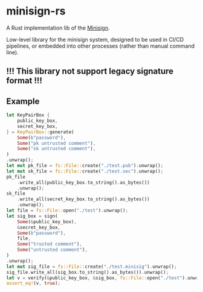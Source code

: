 

# minisign-rs

A Rust implementation lib of the [Minisign](https://jedisct1.github.io/minisign/).

Low-level library for the minisign system, designed to be used in CI/CD pipelines, or embedded into other processes (rather than manual command line).

## !!! This library not support legacy signature format !!!
## Example

``` rust
let KeyPairBox {
    public_key_box,
    secret_key_box,
} = KeyPairBox::generate(
    Some(b"password"),
    Some("pk untrusted comment"),
    Some("sk untrusted comment"),
)
.unwrap();
let mut pk_file = fs::File::create("./test.pub").unwrap();
let mut sk_file = fs::File::create("./test.sec").unwrap();
pk_file
    .write_all(public_key_box.to_string().as_bytes())
    .unwrap();
sk_file
    .write_all(secret_key_box.to_string().as_bytes())
    .unwrap();
let file = fs::File::open("./test").unwrap();
let sig_box = sign(
    Some(&public_key_box),
    &secret_key_box,
    Some(b"password"),
    file,
    Some("trusted comment"),
    Some("untrusted comment"),
)
.unwrap();
let mut sig_file = fs::File::create("./test.minisig").unwrap();
sig_file.write_all(sig_box.to_string().as_bytes()).unwrap();
let v = verify(&public_key_box, &sig_box, fs::File::open("./test").unwrap()).unwrap();
assert_eq!(v, true);
```